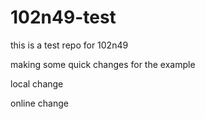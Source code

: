 # 102n49-test
this is a test repo for 102n49

making some quick changes for the example


local change

online change

